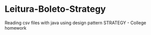 # Leitura-Boleto-Strategy
 Reading csv files with java using design pattern STRATEGY - College homework
